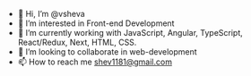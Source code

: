 - 👋 Hi, I’m @vsheva
- 👀 I’m interested in Front-end Development
- 🌱 I’m currently working with JavaScript, Angular, TypeScript, React/Redux, Next, HTML, CSS.
- 💞️ I’m looking to collaborate in web-development
- 📫 How to reach me shev1181@gmail.com
